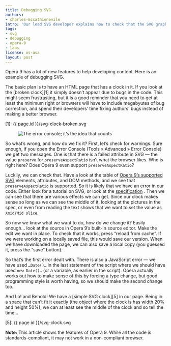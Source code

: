 ```yaml
---
title: Debugging SVG
authors:
- charles-mccathienevile
intro: 'Our lead SVG developer explains how to check that the SVG graphics you create really is compatible and working as intended.'
tags:
- svg
- debugging
- opera-9
- labs
license: os-asa
layout: post
---
```


Opera 9 has a lot of new features to help developing content. Here is an example of debugging SVG.

The basic plan is to have an HTML page that has a clock in it. If you look at the [broken clock][1] it simply doesn’t appear due to bugs in the code. This might seem frustrasting, but it is a good reminder that you need to get at least the minimum right or browsers will have to include megabyutes of bug correction, and spend their developers’ time fixing authors’ bugs instead of making a better browser.

[1]: {{ page.id }}/svg-clock-broken.svg

<figure class="figure">
	<img src="{{ page.id }}/error-console.gif" alt="The error console; it’s the idea that counts" class="figure__media">
</figure>

So what’s wrong, and how do we fix it? First, let’s check for warnings. Sure enough, if you open the Error Console (Tools » Advanced » Error Console) we get two messages. One is that there is a failed attribute in SVG — the value `preserve` for `preserveAspectRatio` isn’t what the browser likes. Who is right here? Does Opera 9 even support `preserveAspectRatio`?

Luckily, we can check that. Have a look at the table of [Opera 9’s supported SVG][3] elements, attributes, and DOM methods, and we see that `preserveAspectRatio` is supported. So it is likely that we have an error in our code. Either look for a tutorial on SVG, or look at the [specification][4] . Then we can see that there are various effects we can get. Since our clock makes sense so long as we can see the middle of it, looking at the pictures in the spec, or even from reading the text shows that we want to set the value as `XmidYMid slice`.

[3]: http://www.opera.com/docs/specs/opera9/svg/
[4]: http://www.w3.org/TR/SVG/coords.html#PreserveAspectRatioAttribute

So now we know what we want to do, how do we change it? Easily enough... look at the source in Opera 9’s built-in source editor. Make the edit we want in place. To check that it works, press “reload from cache”. If we were working on a locally saved file, this would save our version. When we have downloaded the page, we can also save a local copy (you guessed it, press the “save” button).

So that’s the first error dealt with. There is also a JavaScript error — we have used `…Date()…` in the last statement of the script where we should have used `new Date()…` (or a variable, as earlier in the script). Opera actually works out how to make sense of this by forcing a type change, but good programming style is worth having, so we should make the second change too.

<figure class="figure">
	<object type="image/svg+xml" data="{{ page.id }}/svg-clock.svg" class="figure__media"></object>
</figure>

And Lo! and Behold! We have a [simple SVG clock][5] in our page. Being in a space that can’t fit it exactly (the object where the clock is has width 20% and height 50%), we can at least see the middle of the clock and so tell the time…

[5]: {{ page.id }}/svg-clock.svg

**Note:** This article shows the features of Opera 9. While all the code is standards-compliant, it may not work in a non-compliant browser.
